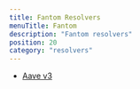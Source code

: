 ```yaml
---
title: Fantom Resolvers
menuTitle: Fantom
description: "Fantom resolvers"
position: 20
category: "resolvers"
---
```

* [Aave v3](/resolvers/fantom/aave_v3) 


